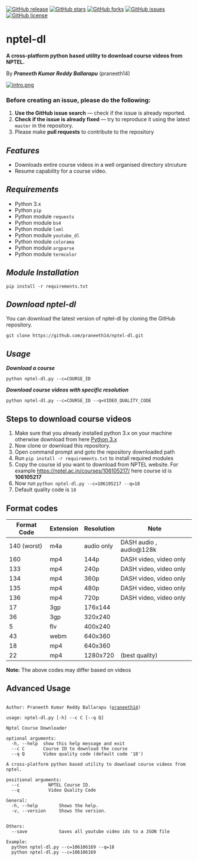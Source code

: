 [![GitHub release](https://img.shields.io/badge/release-v1.0-brightgreen.svg?style=flat-square)](https://github.com/praneeth14/nptel-dl/releases/tag/v1.0)
[![GitHub stars](https://img.shields.io/github/stars/praneeth14/nptel-dl.svg?style=flat-square)](https://github.com/praneeth14/nptel-dl/stargazers)
[![GitHub forks](https://img.shields.io/github/forks/praneeth14/nptel-dl.svg?style=flat-square)](https://github.com/praneeth14/nptel-dl/network)
[![GitHub issues](https://img.shields.io/github/issues/praneeth14/nptel-dl.svg?style=flat-square)](https://github.com/praneeth14/nptel-dl/issues)
[![GitHub license](https://img.shields.io/github/license/praneeth14/nptel-dl.svg?style=flat-square)](https://github.com/praneeth14/nptel-dl/blob/master/LICENSE)

# nptel-dl
**A cross-platform python based utility to download course videos from NPTEL.**

By ***Praneeth Kumar Reddy Ballarapu*** (praneeth14)

[![intro.png](https://i.postimg.cc/ZY9TG0Ps/intro.png)](https://postimg.cc/F145crB0)


### Before creating an issue, please do the following:

1. **Use the GitHub issue search** &mdash; check if the issue is already reported.
2. **Check if the issue is already fixed** &mdash; try to reproduce it using the latest `master` in the repository.
3. Please make **pull requests** to contribute to the repository 


## ***Features***
- Downloads entire course videos in a well organised directory strcuture
- Resume capability for a course video.
<!-- - Save course youtube video ids to a json file (option: `--save`). -->



## ***Requirements***

- Python 3.x
- Python `pip`
- Python module `requests`
- Python module `bs4`
- Python module `lxml`
- Python module `youtube_dl`
- Python module `colorama`
- Python module `argparse`
- Python module `termcolor`

## ***Module Installation***

	pip install -r requirements.txt
	
 
## ***Download nptel-dl***

You can download the latest version of nptel-dl by cloning the GitHub repository.

	git clone https://github.com/praneeth14/nptel-dl.git


## ***Usage***

***Download a course***

    python nptel-dl.py --c=COURSE_ID
  
***Download course videos with specific resolution***

    python nptel-dl.py --c=COURSE_ID --q=VIDEO_QUALITY_CODE
  

## **Steps to download course videos**

1. Make sure that you already installed python 3.x on your machine otherwise download from here <a href="https://www.python.org/downloads/">Python 3.x</a>
2. Now clone or download this repository.
3. Open command prompt and goto the repository downloaded path
4. Run `pip install -r requirements.txt` to install required modules
5. Copy the course id you want to download from NPTEL website. For example https://nptel.ac.in/courses/106105217/ here course id is **106105217**
6. Now run `python nptel-dl.py --c=106105217 --q=18`
7. Default quality code is `18`

## Format codes

| Format Code | Extension | Resolution | Note                    |
|-------------|-----------|------------|-------------------------|
| 140 (worst) | m4a       | audio only | DASH audio , audio@128k |
| 160         | mp4       | 144p       | DASH video, video only  |
| 133         | mp4       | 240p       | DASH video, video only  |
| 134         | mp4       | 360p       | DASH video, video only  |
| 135         | mp4       | 480p       | DASH video, video only  |
| 136         | mp4       | 720p       | DASH video, video only  |
| 17          | 3gp       | 176x144    |                         |
| 36          | 3gp       | 320x240    |                         |
| 5           | flv       | 400x240    |                         |
| 43          | webm      | 640x360    |                         |
| 18          | mp4       | 640x360    |                         |
| 22          | mp4       | 1280x720   | (best quality)          |

**Note:** The above codes may differ based on videos



## **Advanced Usage**

<pre><code>
Author: Praneeth Kumar Reddy Ballarapu (<a href="">praneeth14</a>)

usage: nptel-dl.py [-h] --c C [--q Q]

Nptel Course Downloader

optional arguments:
  -h, --help  show this help message and exit
  --c C       Course ID to download the course
  --q Q       Video quality code (default code '18')

A cross-platform python based utility to download course videos from nptel.

positional arguments:
  --c           NPTEL Course ID.
  --q           Video Quality Code

General:
  -h, --help        Shows the help.
  -v, --version     Shows the version.


Others:
  --save            Saves all youtube video ids to a JSON file
  
Example:
  python nptel-dl.py --c=106106169 --q=18
  python nptel-dl.py --c=106106169

</code></pre>